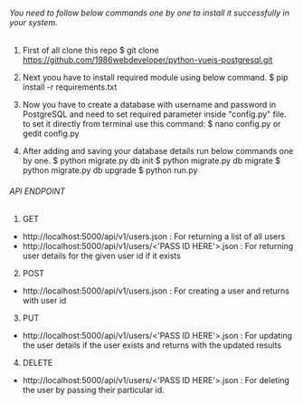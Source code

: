 ###### You need to follow below commands one by one to install it successfully in your system. ######

1) First of all clone this repo
$ git clone https://github.com/1986webdeveloper/python-vuejs-postgresql.git

2) Next yoou have to install required module using below command. 
$ pip install -r requirements.txt

3) Now you have to create a database with username and password in PostgreSQL and need to set required parameter inside "config.py" file. to set it directly from terminal use this command:
$ nano config.py  or gedit config.py

4) After adding and saving your database details run below commands one by one.
$ python migrate.py db init
$ python migrate.py db migrate
$ python migrate.py db upgrade
$ python run.py	

###### API ENDPOINT ######
1) GET
- http://localhost:5000/api/v1/users.json : For returning a list of all users
- http://localhost:5000/api/v1/users/<'PASS ID HERE'>.json  : For returning user details for the given user id if it exists

2) POST
- http://localhost:5000/api/v1/users.json : For creating a user and returns with user id

3) PUT
- http://localhost:5000/api/v1/users/<'PASS ID HERE'>.json : For updating the user details if the user exists and returns with the updated results

4) DELETE
- http://localhost:5000/api/v1/users/<'PASS ID HERE'>.json : For deleting the user by passing their particular id.

